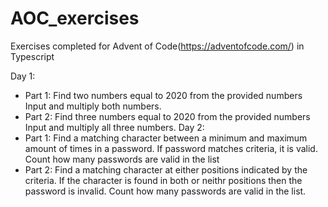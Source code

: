 # AOC_exercises
Exercises completed for Advent of Code(https://adventofcode.com/) in Typescript

Day 1:
- Part 1: Find two numbers equal to 2020 from the provided numbers Input and multiply both numbers.
- Part 2: Find three numbers equal to 2020 from the provided numbers Input and multiply all three numbers.
Day 2:
- Part 1: Find a matching character between a minimum and maximum amount of times in a password. If password matches criteria, it is valid. Count how many passwords are valid in the list
- Part 2: Find a matching character at either positions indicated by the criteria. If the character is found in both or neithr positions then the password is invalid. Count how many passwords are valid in the list.